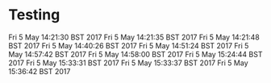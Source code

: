 # Testing 
Fri 5 May 14:21:30 BST 2017
Fri 5 May 14:21:35 BST 2017
Fri 5 May 14:21:48 BST 2017
Fri 5 May 14:40:26 BST 2017
Fri 5 May 14:51:24 BST 2017
Fri 5 May 14:57:42 BST 2017
Fri 5 May 14:58:00 BST 2017
Fri 5 May 15:24:44 BST 2017
Fri 5 May 15:33:31 BST 2017
Fri 5 May 15:33:37 BST 2017
Fri 5 May 15:36:42 BST 2017
